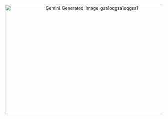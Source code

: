 <p align="center">
  <img width="540" height="350" alt="Gemini_Generated_Image_gsa1oqgsa1oqgsa1" 
       src="https://github.com/user-attachments/assets/29afb9f1-9732-40c6-b86a-bd9a3e76a181" />
</p>

